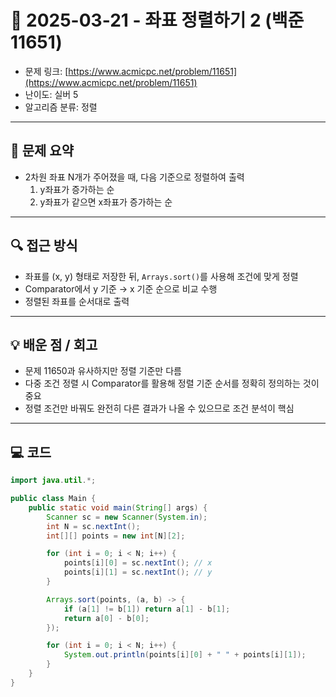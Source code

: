 # 📅 2025-03-21 - 좌표 정렬하기 2 (백준 11651)

<!-- 문제 링크 -->
- 문제 링크: [https://www.acmicpc.net/problem/11651](https://www.acmicpc.net/problem/11651)
- 난이도: 실버 5
- 알고리즘 분류: 정렬

---

## 📌 문제 요약

- 2차원 좌표 N개가 주어졌을 때, 다음 기준으로 정렬하여 출력
    1. y좌표가 증가하는 순
    2. y좌표가 같으면 x좌표가 증가하는 순

---

## 🔍 접근 방식

- 좌표를 (x, y) 형태로 저장한 뒤, `Arrays.sort()`를 사용해 조건에 맞게 정렬
- Comparator에서 y 기준 → x 기준 순으로 비교 수행
- 정렬된 좌표를 순서대로 출력

---

## 💡 배운 점 / 회고

- 문제 11650과 유사하지만 정렬 기준만 다름
- 다중 조건 정렬 시 Comparator를 활용해 정렬 기준 순서를 정확히 정의하는 것이 중요
- 정렬 조건만 바꿔도 완전히 다른 결과가 나올 수 있으므로 조건 분석이 핵심

---

## 💻 코드

```java
import java.util.*;

public class Main {
    public static void main(String[] args) {
        Scanner sc = new Scanner(System.in);
        int N = sc.nextInt();
        int[][] points = new int[N][2];

        for (int i = 0; i < N; i++) {
            points[i][0] = sc.nextInt(); // x
            points[i][1] = sc.nextInt(); // y
        }

        Arrays.sort(points, (a, b) -> {
            if (a[1] != b[1]) return a[1] - b[1];
            return a[0] - b[0];
        });

        for (int i = 0; i < N; i++) {
            System.out.println(points[i][0] + " " + points[i][1]);
        }
    }
}
